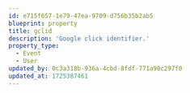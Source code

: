 ```yaml
---
id: e715f657-1e79-47ea-9709-d756b35b2ab5
blueprint: property
title: gclid
description: 'Google click identifier.'
property_type:
  - Event
  - User
updated_by: 0c3a318b-936a-4cbd-8fdf-771a90c297f0
updated_at: 1725387461
---
```

